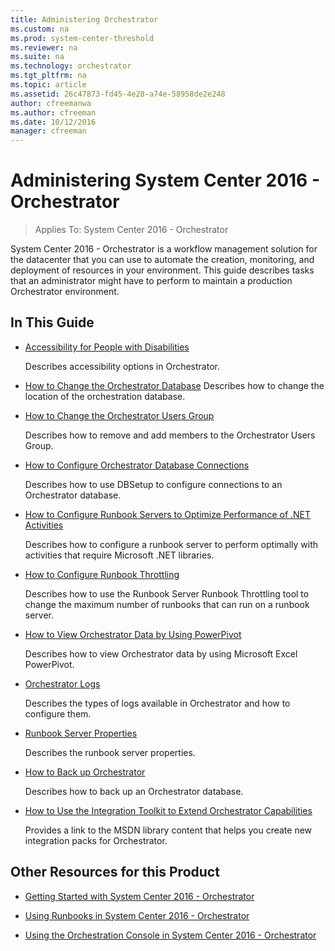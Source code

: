 ```yaml
---
title: Administering Orchestrator
ms.custom: na
ms.prod: system-center-threshold
ms.reviewer: na
ms.suite: na
ms.technology: orchestrator
ms.tgt_pltfrm: na
ms.topic: article
ms.assetid: 26c47873-fd45-4e28-a74e-58958de2e248
author: cfreemanwa
ms.author: cfreeman
ms.date: 10/12/2016
manager: cfreeman
---
```

# Administering System Center 2016 - Orchestrator

> Applies To: System Center 2016 - Orchestrator

System Center 2016 - Orchestrator is a workflow management solution for the datacenter that you can use to automate the creation, monitoring, and deployment of resources in your environment. This guide describes tasks that an administrator might have to perform to maintain a production Orchestrator environment.

## In This Guide

-   [Accessibility for People with Disabilities](../manage/accessibility-for-people-with-disabilities.md)

    Describes accessibility options in Orchestrator.

-   [How to Change the Orchestrator Database](../../orchestrator/how-to-change-the-orchestrator-database.md)
    Describes how to change the location of the orchestration database.

-   [How to Change the Orchestrator Users Group](../manage/how-to-change-the-orchestrator-users-group.md)

    Describes how to remove and add members to the Orchestrator Users Group.

-   [How to Configure Orchestrator Database Connections](../../orchestrator/how-to-configure-orchestrator-database-connections.md)

    Describes how to use DBSetup to configure connections to an Orchestrator database.

-   [How to Configure Runbook Servers to Optimize Performance of  .NET Activities](../manage/how-to-configure-runbook-servers-to-optimize-performance-of--.net-activities.md)

    Describes how to configure a runbook server to perform optimally with activities that require Microsoft .NET libraries.

-   [How to Configure Runbook Throttling](../../orchestrator/how-to-configure-runbook-throttling.md)

    Describes how to use the Runbook Server Runbook Throttling tool to change the maximum number of runbooks that can run on a runbook server.

-   [How to View Orchestrator Data by Using PowerPivot](../../orchestrator/how-to-view-orchestrator-data-by-using-powerpivot.md)

    Describes how to view Orchestrator data by using Microsoft Excel PowerPivot.

-   [Orchestrator Logs](../get-started/orchestrator-logs.md)

    Describes the types of logs available in Orchestrator and how to configure them.

-   [Runbook Server Properties](../get-started/runbook-server-properties.md)

    Describes the runbook server properties.

-   [How to Back up Orchestrator](../manage/how-to-back-up-orchestrator.md)

    Describes how to back up an Orchestrator database.

-   [How to Use the Integration Toolkit to Extend Orchestrator Capabilities](../../orchestrator/how-to-use-the-integration-toolkit-to-extend-orchestrator-capabilities.md)

    Provides a link to the MSDN library content that helps you create new integration packs for Orchestrator.

## Other Resources for this Product

-   [Getting Started with System Center 2016 - Orchestrator](../get-started/get-started-with-orchestrator.md)

-   [Using Runbooks in System Center 2016 - Orchestrator](../get-started/using-runbooks.md)

-   [Using the Orchestration Console in System Center 2016 - Orchestrator](../get-started/using-the-console.md)
